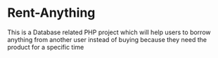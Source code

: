 # Rent-Anything
This is a Database related PHP project which will help users to borrow anything from another user instead of buying because they need the product for a specific time
